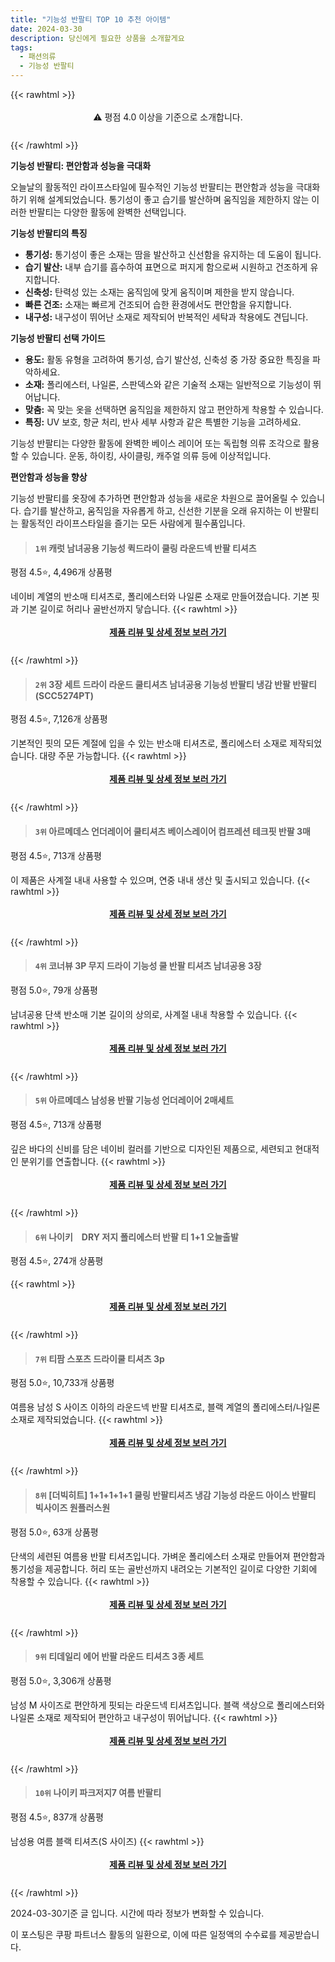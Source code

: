 ```yaml
---
title: "기능성 반팔티 TOP 10 추천 아이템"
date: 2024-03-30
description: 당신에게 필요한 상품을 소개할게요
tags:
  - 패션의류
  - 기능성 반팔티
---
```

{{< rawhtml >}}<div class="toc" style="text-align: center; height: 50px; line-height: 2;">  <p>⚠️ 평점 4.0 이상을 기준으로 소개합니다.<br></p></div> {{< /rawhtml >}}

**기능성 반팔티: 편안함과 성능을 극대화**

오늘날의 활동적인 라이프스타일에 필수적인 기능성 반팔티는 편안함과 성능을 극대화하기 위해 설계되었습니다. 통기성이 좋고 습기를 발산하며 움직임을 제한하지 않는 이러한 반팔티는 다양한 활동에 완벽한 선택입니다.

**기능성 반팔티의 특징**

* **통기성:** 통기성이 좋은 소재는 땀을 발산하고 신선함을 유지하는 데 도움이 됩니다.
* **습기 발산:** 내부 습기를 흡수하여 표면으로 퍼지게 함으로써 시원하고 건조하게 유지합니다.
* **신축성:** 탄력성 있는 소재는 움직임에 맞게 움직이며 제한을 받지 않습니다.
* **빠른 건조:** 소재는 빠르게 건조되어 습한 환경에서도 편안함을 유지합니다.
* **내구성:** 내구성이 뛰어난 소재로 제작되어 반복적인 세탁과 착용에도 견딥니다.

**기능성 반팔티 선택 가이드**

* **용도:** 활동 유형을 고려하여 통기성, 습기 발산성, 신축성 중 가장 중요한 특징을 파악하세요.
* **소재:** 폴리에스터, 나일론, 스판덱스와 같은 기술적 소재는 일반적으로 기능성이 뛰어납니다.
* **맞춤:** 꼭 맞는 옷을 선택하면 움직임을 제한하지 않고 편안하게 착용할 수 있습니다.
* **특징:** UV 보호, 항균 처리, 반사 세부 사항과 같은 특별한 기능을 고려하세요.

기능성 반팔티는 다양한 활동에 완벽한 베이스 레이어 또는 독립형 의류 조각으로 활용할 수 있습니다. 운동, 하이킹, 사이클링, 캐주얼 의류 등에 이상적입니다.

**편안함과 성능을 향상**

기능성 반팔티를 옷장에 추가하면 편안함과 성능을 새로운 차원으로 끌어올릴 수 있습니다. 습기를 발산하고, 움직임을 자유롭게 하고, 신선한 기분을 오래 유지하는 이 반팔티는 활동적인 라이프스타일을 즐기는 모든 사람에게 필수품입니다.


>#### `1위` 캐럿 남녀공용 기능성 퀵드라이 쿨링 라운드넥 반팔 티셔츠
평점 4.5⭐, 4,496개 상품평

네이비 계열의 반소매 티셔츠로, 폴리에스터와 나일론 소재로 만들어졌습니다. 기본 핏과 기본 길이로 허리나 골반선까지 닿습니다.
{{< rawhtml >}}<div class="toc" style="text-align: center; height: 50px; line-height: 2;"><p><b><a href="https://link.coupang.com/re/AFFSDP?lptag=AF5033054&pageKey=5058130221&itemId=6826940864&vendorItemId=74119572363&traceid=V0-153-d7e15428382e12c5&requestid=20240330135030271066517612&token=31850B%7CGM">제품 리뷰 및 상세 정보 보러 가기</a></b><br></p> </div>{{< /rawhtml >}}

>#### `2위` 3장 세트 드라이 라운드 쿨티셔츠 남녀공용 기능성 반팔티 냉감 반팔 반팔티 (SCC5274PT)
평점 4.5⭐, 7,126개 상품평

기본적인 핏의 모든 계절에 입을 수 있는 반소매 티셔츠로, 폴리에스터 소재로 제작되었습니다. 대량 주문 가능합니다.
{{< rawhtml >}}<div class="toc" style="text-align: center; height: 50px; line-height: 2;"><p><b><a href="https://link.coupang.com/re/AFFSDP?lptag=AF5033054&pageKey=7879118252&itemId=21543835787&vendorItemId=80934883475&traceid=V0-153-8dd38a9a8fcb7191&requestid=20240330135030271066517612&token=31850B%7CGM">제품 리뷰 및 상세 정보 보러 가기</a></b><br></p> </div>{{< /rawhtml >}}

>#### `3위` 아르메데스 언더레이어 쿨티셔츠 베이스레이어 컴프레션 테크핏 반팔 3매
평점 4.5⭐, 713개 상품평

이 제품은 사계절 내내 사용할 수 있으며, 연중 내내 생산 및 출시되고 있습니다.
{{< rawhtml >}}<div class="toc" style="text-align: center; height: 50px; line-height: 2;"><p><b><a href="https://link.coupang.com/re/AFFSDP?lptag=AF5033054&pageKey=5695821887&itemId=9450197683&vendorItemId=76986656389&traceid=V0-153-264a348a423e9138&requestid=20240330135030271066517612&token=31850B%7CGM">제품 리뷰 및 상세 정보 보러 가기</a></b><br></p> </div>{{< /rawhtml >}}

>#### `4위` 코너뷰 3P 무지 드라이 기능성 쿨 반팔 티셔츠 남녀공용 3장
평점 5.0⭐, 79개 상품평

남녀공용 단색 반소매 기본 길이의 상의로, 사계절 내내 착용할 수 있습니다.
{{< rawhtml >}}<div class="toc" style="text-align: center; height: 50px; line-height: 2;"><p><b><a href="https://link.coupang.com/re/AFFSDP?lptag=AF5033054&pageKey=7546116922&itemId=19848497118&vendorItemId=86949747493&traceid=V0-153-d10a3b1f152326b4&requestid=20240330135030271066517612&token=31850B%7CGM">제품 리뷰 및 상세 정보 보러 가기</a></b><br></p> </div>{{< /rawhtml >}}

>#### `5위` 아르메데스 남성용 반팔 기능성 언더레이어 2매세트
평점 4.5⭐, 713개 상품평

깊은 바다의 신비를 담은 네이비 컬러를 기반으로 디자인된 제품으로, 세련되고 현대적인 분위기를 연출합니다.
{{< rawhtml >}}<div class="toc" style="text-align: center; height: 50px; line-height: 2;"><p><b><a href="https://link.coupang.com/re/AFFSDP?lptag=AF5033054&pageKey=6163190228&itemId=11975081487&vendorItemId=80660401086&traceid=V0-153-4975a7509b07f783&requestid=20240330135030271066517612&token=31850B%7CGM">제품 리뷰 및 상세 정보 보러 가기</a></b><br></p> </div>{{< /rawhtml >}}

>#### `6위` 나이키　DRY 저지 폴리에스터 반팔 티 1+1 오늘출발
평점 4.5⭐, 274개 상품평


{{< rawhtml >}}<div class="toc" style="text-align: center; height: 50px; line-height: 2;"><p><b><a href="https://link.coupang.com/re/AFFSDP?lptag=AF5033054&pageKey=6487109014&itemId=14225424263&vendorItemId=85421530327&traceid=V0-153-fa8c062cf1ae8cf7&requestid=20240330135030271066517612&token=31850B%7CGM">제품 리뷰 및 상세 정보 보러 가기</a></b><br></p> </div>{{< /rawhtml >}}

>#### `7위` 티팜 스포츠 드라이쿨 티셔츠 3p
평점 5.0⭐, 10,733개 상품평

여름용 남성 S 사이즈 이하의 라운드넥 반팔 티셔츠로, 블랙 계열의 폴리에스터/나일론 소재로 제작되었습니다.
{{< rawhtml >}}<div class="toc" style="text-align: center; height: 50px; line-height: 2;"><p><b><a href="https://link.coupang.com/re/AFFSDP?lptag=AF5033054&pageKey=291734976&itemId=922726896&vendorItemId=5295756217&traceid=V0-153-1a8066c2ca1510bc&requestid=20240330135030271066517612&token=31850B%7CGM">제품 리뷰 및 상세 정보 보러 가기</a></b><br></p> </div>{{< /rawhtml >}}

>#### `8위` [더빅히트] 1+1+1+1+1 쿨링 반팔티셔츠 냉감 기능성 라운드 아이스 반팔티 빅사이즈 원플러스원
평점 5.0⭐, 63개 상품평

단색의 세련된 여름용 반팔 티셔츠입니다. 가벼운 폴리에스터 소재로 만들어져 편안함과 통기성을 제공합니다. 허리 또는 골반선까지 내려오는 기본적인 길이로 다양한 기회에 착용할 수 있습니다.
{{< rawhtml >}}<div class="toc" style="text-align: center; height: 50px; line-height: 2;"><p><b><a href="https://link.coupang.com/re/AFFSDP?lptag=AF5033054&pageKey=6654429532&itemId=15257473477&vendorItemId=82478113291&traceid=V0-153-f35db9c8e36daa73&requestid=20240330135030271066517612&token=31850B%7CGM">제품 리뷰 및 상세 정보 보러 가기</a></b><br></p> </div>{{< /rawhtml >}}

>#### `9위` 티데일리 에어 반팔 라운드 티셔츠 3종 세트
평점 5.0⭐, 3,306개 상품평

남성 M 사이즈로 편안하게 핏되는 라운드넥 티셔츠입니다. 블랙 색상으로 폴리에스터와 나일론 소재로 제작되어 편안하고 내구성이 뛰어납니다.
{{< rawhtml >}}<div class="toc" style="text-align: center; height: 50px; line-height: 2;"><p><b><a href="https://link.coupang.com/re/AFFSDP?lptag=AF5033054&pageKey=5184402186&itemId=18208806454&vendorItemId=74470870120&traceid=V0-153-e4045c12bcbccb44&requestid=20240330135030271066517612&token=31850B%7CGM">제품 리뷰 및 상세 정보 보러 가기</a></b><br></p> </div>{{< /rawhtml >}}

>#### `10위` 나이키 파크저지7 여름 반팔티
평점 4.5⭐, 837개 상품평

남성용 여름 블랙 티셔츠(S 사이즈)
{{< rawhtml >}}<div class="toc" style="text-align: center; height: 50px; line-height: 2;"><p><b><a href="https://link.coupang.com/re/AFFSDP?lptag=AF5033054&pageKey=7158569780&itemId=18011406827&vendorItemId=85166980745&traceid=V0-153-49483c134a4e9414&requestid=20240330135030271066517612&token=31850B%7CGM">제품 리뷰 및 상세 정보 보러 가기</a></b><br></p> </div>{{< /rawhtml >}}


2024-03-30기준 글 입니다.
시간에 따라 정보가 변화할 수 있습니다.

이 포스팅은 쿠팡 파트너스 활동의 일환으로, 이에 따른 일정액의 수수료를 제공받습니다.